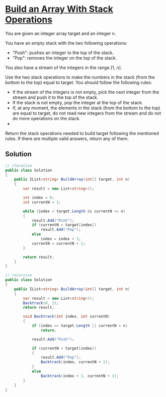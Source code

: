 # [Build an Array With Stack Operations](https://leetcode.com/problems/build-an-array-with-stack-operations/description/)

You are given an integer array target and an integer n.

You have an empty stack with the two following operations:

* "Push": pushes an integer to the top of the stack.
* "Pop": removes the integer on the top of the stack.

You also have a stream of the integers in the range [1, n].

Use the two stack operations to make the numbers in the stack (from the bottom to the top) equal to target. You should follow the following rules:

* If the stream of the integers is not empty, pick the next integer from the stream and push it to the top of the stack.
* If the stack is not empty, pop the integer at the top of the stack.
* If, at any moment, the elements in the stack (from the bottom to the top) are equal to target, do not read new integers from the stream and do not do more operations on the stack.
*
Return the stack operations needed to build target following the mentioned rules. If there are multiple valid answers, return any of them.

## Solution

```csharp
// iterative
public class Solution
{
    public IList<string> BuildArray(int[] target, int n)
    {
        var result = new List<string>();

        int index = 0;
        int currentN = 1;

        while (index < target.Length && currentN <= n)
        {
            result.Add("Push");
            if (currentN < target[index])
                result.Add("Pop");
            else
                index = index + 1;
            currentN = currentN + 1;
        }

        return result;
    }
}

// recursive
public class Solution
{
    public IList<string> BuildArray(int[] target, int n)
    {
        var result = new List<string>();
        Backtrack(0, 1);
        return result;

        void Backtrack(int index, int currentN)
        {
            if (index == target.Length || currentN > n)
                return;

            result.Add("Push");

            if (currentN < target[index])
            {
                result.Add("Pop");
                Backtrack(index, currentN + 1);
            }
            else
                Backtrack(index + 1, currentN + 1);
        }
    }
}
```
